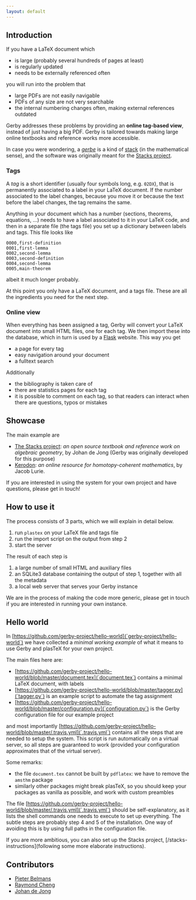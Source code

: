 ```yaml
---
layout: default
---
```


## Introduction
If you have a LaTeX document which

* is large (probably several hundreds of pages at least)
* is regularly updated
* needs to be externally referenced often

you will run into the problem that

* large PDFs are not easily navigable
* PDFs of any size are not very searchable
* the internal numbering changes often, making external references outdated

Gerby addresses these problems by providing an **online tag-based view**, instead of just having a big PDF. Gerby is tailored towards making large online textbooks and reference works more accessible.

In case you were wondering, a [*gerbe*](https://en.wikipedia.org/wiki/Gerbe) is a kind of [stack](https://en.wikipedia.org/wiki/Stack_(mathematics)) (in the mathematical sense), and the software was originally meant for the [Stacks project](https://stacks.math.columbia.edu).


### Tags
A *tag* is a short identifier (usually four symbols long, e.g. `02DX`), that is permanently associated to a label in your LaTeX document. If the number associated to the label changes, because you move it or because the text before the label changes, the tag remains the same.

Anything in your document which has a number (sections, theorems, equations, ...) needs to have a label associated to it in your LaTeX code, and then in a separate file (the tags file) you set up a dictionary between labels and tags. This file looks like

```
0000,first-definition
0001,first-lemma
0002,second-lemma
0003,second-definition
0004,second-lemma
0005,main-theorem
```

albeit it much longer probably.

At this point you only have a LaTeX document, and a tags file. These are all the ingredients you need for the next step.

### Online view
When everything has been assigned a tag, Gerby will convert your LaTeX document into small HTML files, one for each tag. We then import these into the database, which in turn is used by a [Flask](http://flask.pocoo.org) website. This way you get

* a page for every tag
* easy navigation around your document
* a fulltext search

Additionally

* the bibliography is taken care of
* there are statistics pages for each tag
* it is possible to comment on each tag, so that readers can interact when there are questions, typos or mistakes


## Showcase
The main example are

* [The Stacks project](https://stacks.math.columbia.edu): _an open source textbook and reference work on algebraic geometry_, by Johan de Jong (Gerby was originally developed for this purpose)
* [Kerodon](https://kerodon.net): _an online resource for homotopy-coherent mathematics_, by Jacob Lurie.

If you are interested in using the system for your own project and have questions, please get in touch!


## How to use it
The process consists of 3 parts, which we will explain in detail below.

1. run `plastex` on your LaTeX file and tags file
2. run the import script on the output from step 2
3. start the server

The result of each step is

1. a large number of small HTML and auxiliary files
2. an SQLite3 database containing the output of step 1, together with all the metadata
3. a local web server that serves your Gerby instance

We are in the process of making the code more generic, please get in touch if you are interested in running your own instance.


## Hello world
In [https://github.com/gerby-project/hello-world](`gerby-project/hello-world`) we have collected a _minimal working example_ of what it means to use Gerby and plasTeX for your own project.

The main files here are:

* [https://github.com/gerby-project/hello-world/blob/master/document.tex](`document.tex`) contains a minimal LaTeX document, with labels
* [https://github.com/gerby-project/hello-world/blob/master/tagger.py](`tagger.py`) is an example script to automate the tag assignment
* [https://github.com/gerby-project/hello-world/blob/master/configuration.py](`configuration.py`) is the Gerby configuration file for our example project

and most importantly [https://github.com/gerby-project/hello-world/blob/master/.travis.yml](`.travis.yml`) contains all the steps that are needed to setup the system. This script is run automatically on a virtual server, so all steps are guaranteed to work (provided your configuration approximates that of the virtual server).

Some remarks:

* the file `document.tex` cannot be built by `pdflatex`: we have to remove the `amsthm` package
* similarly other packages might break plasTeX, so you should keep your packages as vanilla as possible, and work with custom preambles

The file [https://github.com/gerby-project/hello-world/blob/master/.travis.yml](`.travis.yml`) should be self-explanatory, as it lists the shell commands one needs to execute to set up everything. The subtle steps are probably step 4 and 5 of the installation. One way of avoiding this is by using full paths in the configuration file.


If you are more ambitious, you can also set up the Stacks project, [/stacks-instructions](following some more elaborate instructions).


## Contributors

* [Pieter Belmans](http://pbelmans.ncag.info)
* [Raymond Cheng](http://chngr.github.io/)
* [Johan de Jong](http://www.math.columbia.edu/~dejong/)
